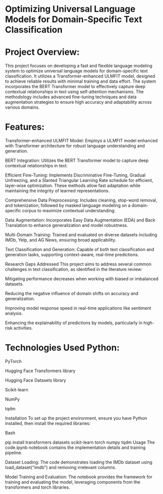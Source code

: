 # Optimizing Universal Language Models for Domain-Specific Text Classification
# Project Overview:
This project focuses on developing a fast and flexible language modeling system to optimize universal language models for domain-specific text classification. It utilizes a Transformer-enhanced ULMFIT model, designed to achieve reliable results with minimal training and data effort. The system incorporates the BERT Transformer model to effectively capture deep contextual relationships in text using self-attention mechanisms. The methodology includes advanced fine-tuning techniques and data augmentation strategies to ensure high accuracy and adaptability across various domains.





# Features:

Transformer-enhanced ULMFIT Model: Employs a ULMFIT model enhanced with Transformer architecture for robust language understanding and generation.


BERT Integration: Utilizes the BERT Transformer model to capture deep contextual relationships in text.



Efficient Fine-Tuning: Implements Discriminative Fine-Tuning, Gradual Unfreezing, and a Slanted Triangular Learning Rate schedule for efficient, layer-wise optimization. These methods allow fast adaptation while maintaining the integrity of learned representations.



Comprehensive Data Preprocessing: Includes cleaning, stop-word removal, and tokenization, followed by masked language modeling on a domain-specific corpus to maximize contextual understanding.


Data Augmentation: Incorporates Easy Data Augmentation (EDA) and Back Translation to enhance generalization and model robustness.


Multi-Domain Training: Trained and evaluated on diverse datasets including IMDb, Yelp, and AG News, ensuring broad applicability.



Text Classification and Generation: Capable of both text classification and generation tasks, supporting context-aware, real-time predictions.

Research Gaps Addressed
This project aims to address several common challenges in text classification, as identified in the literature review:

Mitigating performance decreases when working with biased or imbalanced datasets.

Reducing the negative influence of domain shifts on accuracy and generalization.

Improving model response speed in real-time applications like sentiment analysis.

Enhancing the explainability of predictions by models, particularly in high-risk activities.

# Technologies Used Python:

PyTorch

Hugging Face Transformers library

Hugging Face Datasets library

Scikit-learn

NumPy

tqdm

Installation
To set up the project environment, ensure you have Python installed, then install the required libraries:

Bash

pip install transformers datasets scikit-learn torch numpy tqdm
Usage
The code.ipynb notebook contains the implementation details and training pipeline.

Dataset Loading: The code demonstrates loading the IMDb dataset using load_dataset("imdb") and removing irrelevant columns.

Model Training and Evaluation: The notebook provides the framework for training and evaluating the model, leveraging components from the transformers and torch libraries.
